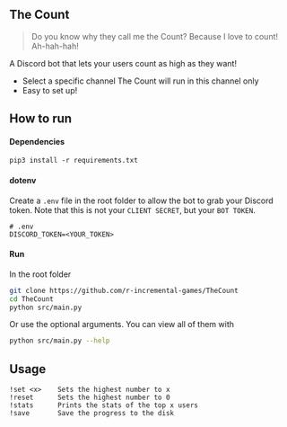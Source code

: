 ## The Count

> Do you know why they call me the Count? Because I love to count! Ah-hah-hah!

A Discord bot that lets your users count as high as they want!

- Select a specific channel The Count will run in this channel only
- Easy to set up!

## How to run

#### Dependencies

```
pip3 install -r requirements.txt
```

#### dotenv

Create a `.env` file in the root folder to allow the bot to grab your Discord token. Note that this is not
your `CLIENT SECRET`, but your `BOT TOKEN`.

```
# .env
DISCORD_TOKEN=<YOUR_TOKEN>
```

#### Run

In the root folder

```sh
git clone https://github.com/r-incremental-games/TheCount
cd TheCount
python src/main.py
```

Or use the optional arguments. You can view all of them with

```sh
python src/main.py --help
```

## Usage

```
!set <x>    Sets the highest number to x
!reset      Sets the highest number to 0
!stats      Prints the stats of the top x users
!save       Save the progress to the disk
```